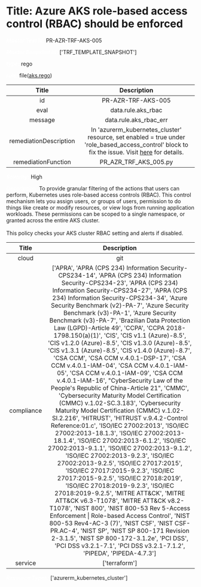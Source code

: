 



# Title: Azure AKS role-based access control (RBAC) should be enforced


***<font color="white">Master Test Id:</font>*** PR-AZR-TRF-AKS-005

***<font color="white">Master Snapshot Id:</font>*** ['TRF_TEMPLATE_SNAPSHOT']

***<font color="white">type:</font>*** rego

***<font color="white">rule:</font>*** file([aks.rego])  
  
  
  
  

|Title|Description|
| :---: | :---: |
|id|PR-AZR-TRF-AKS-005|
|eval|data.rule.aks_rbac|
|message|data.rule.aks_rbac_err|
|remediationDescription|In 'azurerm_kubernetes_cluster' resource, set enabled = true under 'role_based_access_control' block to fix the issue. Visit <a href='https://registry.terraform.io/providers/hashicorp/azurerm/latest/docs/resources/kubernetes_cluster#role_based_access_control' target='_blank'>here</a> for details.|
|remediationFunction|PR_AZR_TRF_AKS_005.py|


***<font color="white">Severity:</font>*** High

***<font color="white">Description:</font>*** To provide granular filtering of the actions that users can perform, Kubernetes uses role-based access controls (RBAC). This control mechanism lets you assign users, or groups of users, permission to do things like create or modify resources, or view logs from running application workloads. These permissions can be scoped to a single namespace, or granted across the entire AKS cluster.<br><br>This policy checks your AKS cluster RBAC setting and alerts if disabled.  
  
  

|Title|Description|
| :---: | :---: |
|cloud|git|
|compliance|['APRA', 'APRA (CPS 234) Information Security-CPS234-14', 'APRA (CPS 234) Information Security-CPS234-23', 'APRA (CPS 234) Information Security-CPS234-27', 'APRA (CPS 234) Information Security-CPS234-34', 'Azure Security Benchmark (v2)-PA-7', 'Azure Security Benchmark (v3)-PA-1', 'Azure Security Benchmark (v3)-PA-7', 'Brazilian Data Protection Law (LGPD)-Article 49', 'CCPA', 'CCPA 2018-1798.150(a)(1)', 'CIS', 'CIS v1.1 (Azure)-8.5', 'CIS v1.2.0 (Azure)-8.5', 'CIS v1.3.0 (Azure)-8.5', 'CIS v1.3.1 (Azure)-8.5', 'CIS v1.4.0 (Azure)-8.7', 'CSA CCM', 'CSA CCM v.4.0.1-DSP-17', 'CSA CCM v.4.0.1-IAM-04', 'CSA CCM v.4.0.1-IAM-05', 'CSA CCM v.4.0.1-IAM-09', 'CSA CCM v.4.0.1-IAM-16', "CyberSecurity Law of the People's Republic of China-Article 21", 'CMMC', 'Cybersecurity Maturity Model Certification (CMMC) v.1.02-SC.3.183', 'Cybersecurity Maturity Model Certification (CMMC) v.1.02-SI.2.216', 'HITRUST', 'HITRUST v.9.4.2-Control Reference:01.c', 'ISO/IEC 27002:2013', 'ISO/IEC 27002:2013-18.1.3', 'ISO/IEC 27002:2013-18.1.4', 'ISO/IEC 27002:2013-6.1.2', 'ISO/IEC 27002:2013-9.1.1', 'ISO/IEC 27002:2013-9.1.2', 'ISO/IEC 27002:2013-9.2.3', 'ISO/IEC 27002:2013-9.2.5', 'ISO/IEC 27017:2015', 'ISO/IEC 27017:2015-9.2.3', 'ISO/IEC 27017:2015-9.2.5', 'ISO/IEC 27018:2019', 'ISO/IEC 27018:2019-9.2.3', 'ISO/IEC 27018:2019-9.2.5', 'MITRE ATT&CK', 'MITRE ATT&CK v6.3-T1078', 'MITRE ATT&CK v8.2-T1078', 'NIST 800', 'NIST 800-53 Rev 5-Access Enforcement \| Role-based Access Control', 'NIST 800-53 Rev4-AC-3 (7)', 'NIST CSF', 'NIST CSF-PR.AC-4', 'NIST SP', 'NIST SP 800-171 Revision 2-3.1.5', 'NIST SP 800-172-3.1.2e', 'PCI DSS', 'PCI DSS v3.2.1-7.1', 'PCI DSS v3.2.1-7.1.2', 'PIPEDA', 'PIPEDA-4.7.3']|
|service|['terraform']|


***<font color="white">Resource Types:</font>*** ['azurerm_kubernetes_cluster']


[aks.rego]: https://github.com/prancer-io/prancer-compliance-test/tree/master/azure/terraform/aks.rego
